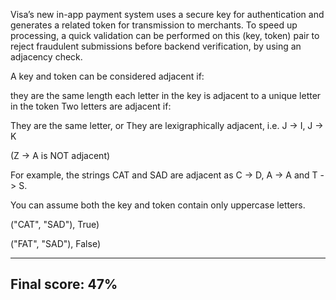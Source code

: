 Visa’s new in-app payment system uses a secure key for authentication and generates a related token for transmission to merchants. To speed up processing, a quick validation can be performed on this (key, token) pair to reject fraudulent submissions before backend verification, by using an adjacency check.

A key and token can be considered adjacent if:

they are the same length each letter in the key is adjacent to a unique letter in the token Two letters are adjacent if:

They are the same letter, or They are lexigraphically adjacent, i.e. J -> I, J -> K

(Z -> A is NOT adjacent)

For example, the strings CAT and SAD are adjacent as C -> D, A -> A and T -> S.

You can assume both the key and token contain only uppercase letters.

("CAT", "SAD"), True)

("FAT", "SAD"), False)

-----

## Final score: 47%

